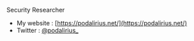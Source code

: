 Security Researcher

 - My website : [https://podalirius.net/](https://podalirius.net/)
 - Twitter : [@podalirius_](https://twitter.com/podalirius_)

